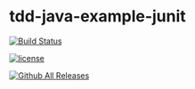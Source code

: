 # tdd-java-example-junit

[![Build Status](https://travis-ci.com/YSU-CSIS-SE/tdd-java-example-junit.svg?token=nxyvnJEcfL8Mq7c6F4rM&branch=master)](https://travis-ci.com/YSU-CSIS-SE/tdd-java-example-junit)

[![license](https://travis-ci.com/YSU-CSIS-SE/tdd-java-example-junit.svg?token=nxyvnJEcfL8Mq7c6F4rM&branch=master)](https://travis-ci.com/YSU-CSIS-SE/tdd-java-example-junit)

[![Github All Releases](https://travis-ci.com/YSU-CSIS-SE/tdd-java-example-junit.svg?token=nxyvnJEcfL8Mq7c6F4rM&branch=master)](https://travis-ci.com/YSU-CSIS-SE/tdd-java-example-junit)
